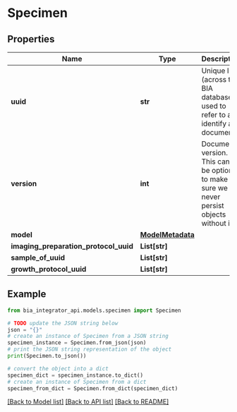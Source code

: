 # Specimen


## Properties

Name | Type | Description | Notes
------------ | ------------- | ------------- | -------------
**uuid** | **str** | Unique ID (across the BIA database) used to refer to and identify a document. | 
**version** | **int** | Document version. This can&#39;t be optional to make sure we never persist objects without it | 
**model** | [**ModelMetadata**](ModelMetadata.md) |  | 
**imaging_preparation_protocol_uuid** | **List[str]** |  | 
**sample_of_uuid** | **List[str]** |  | 
**growth_protocol_uuid** | **List[str]** |  | 

## Example

```python
from bia_integrator_api.models.specimen import Specimen

# TODO update the JSON string below
json = "{}"
# create an instance of Specimen from a JSON string
specimen_instance = Specimen.from_json(json)
# print the JSON string representation of the object
print(Specimen.to_json())

# convert the object into a dict
specimen_dict = specimen_instance.to_dict()
# create an instance of Specimen from a dict
specimen_from_dict = Specimen.from_dict(specimen_dict)
```
[[Back to Model list]](../README.md#documentation-for-models) [[Back to API list]](../README.md#documentation-for-api-endpoints) [[Back to README]](../README.md)


